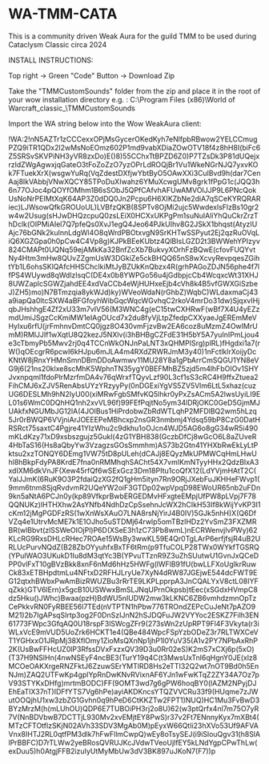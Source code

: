 # WA-TMM-CATA
This is a community driven Weak Aura for the guild TMM to be used during Cataclysm Classic circa 2024


INSTALL INSTRUCTIONS:

Top right -> Green "Code" Button -> Download Zip

Take the "TMMCustomSounds" folder from the zip and place it in the root of your wow installation directory e.g. : C:\Program Files (x86)\World of Warcraft\_classic_\TMMCustomSounds

Import the WA string below into the Wow WeakAura client:

!WA:2!nN5AZTr1zCCCexxOPjMsGycerOKedKyh7eNlfpbRBwow2YELCCmugPZQ9iTR1QDx2l2wMsNoEOmz602P1md9vabXDiaZOwOTV18f4z8hH8I(biFc6Z5SRSvSKVPiNH3yVR8zxDo)E()8)55CChxTtBPZD6Z0)P7TZsDk3P81dUQejxrzldZWgAgwxjqGateO3tFoZoZzO7yzOPrLdROQjBr1Vu1WkeNGrNJQ7yxvKOk7FTuekXrX(wsgwYuRq(VqZdestDXfjwYbtByO5OAwXXi3CulBvd9h(dar7CenAaj8lkVAbbjVNwXQCY85TPoDuXIwahz6YMuXcwgUMv8grk1fPpG1c(JQQ3h6n77OJoc4pQOYfOMhm1B6sSObJ5QPfCAfvhAFUwAMVOIJJP9L6PNcQokUsNoNrPEIMtXqK64AP3Z0dDQ0Jn2Pcpu6H6XIKZbNe2diA7qSCeKYRQRARiec)LJWsowQfkGROUoUL)LVBfzQKB(8SPTv8OjMi2ujc5WwdexlsFlzBs10gr2w4w2Usug(sHJwDHQzcpuQ0zsLEiX0HCXxUKPgPm1suNuIAliYhQuCkrZrzThDclk(OIPMiAIel7Q7pfeQs0XvJ1egQ4Jeo64PJkUIhv8G2JSkX1bhqst(AtyzIUAjc76bGNk2kuInnLdgWl4O8qWrdPBOtxvgN9SrKHTwSSPyut2Ej2qzRuOVqLiQ6XGZGpa0h0pCw4C4Vp8g)KJPkBEeKUbtz4QlBIsLGZD2t3BWWehYPIzyv824CMAPt0UQNq59ejAMkKa32BnfZcXb7BukvyXOrhFzBQwE(cfovFUQYvtNy4Htm3mHw8QUvZZgmUsW3DGkiZe5ckBHQQ65nS8wXcvyRevpqesZGihtYb1L6ohsSKlQAfcHHSChcIkiMtJyBZUkKnQbzx4R(grhPAGoZDJN56phe4f7lfPS4WUywd8qWdlzIsqC(DE4x0b8YWPGo56u4jGdbpjcCb4WcqxcWt31XHJ8UWZaplcSGWZjahdEE4xdVaCCb4eWjHUHxeEjb4cVh8k4B5vfGWXGiSzbeJ)ZH5)mo)N7BTmzqia8ykWJd)ky)WVeoWdaN(rGhbZ)WqbC)WLdaxmaCj43a9iapQa0ltcSXW4aBFGfoyhWibGqcWqcWGvhqC2rkoV4mrDo31dw)SjqxvIHjqbJHshhgE4Zf2xU33m7vIV56(M3WNC4g(eC15twCXHRwF(wBf7X4U4yEZzmdUmiJSgzCcKmiMW1eIAgOUcd7x2du8fyVjLtpZfedpCXXyaeJgEREmMeVHyIxu6rfU(jrFmhnvDmtCQ0jgz8O430vmFjzvBw2EA6coz8uMzmZ4OwIMrUmM)RMlJJIf1wXqtU8Q2kezJ5NXlv(i3hBHBgCZFdE31H5bY5A7yuInIPmLjou4e3cTbmyPb5Mwv2rj0q4TCCnWkONJnPaLNT3xQHMPISrg)plRL)fHgdxi1a7(rW()qOEcgrR6pcwI6kHJpu6mJLA4m4RXdZRWRJmM3y40)1nFctlklrXoijyDcKNtW8jRnxYHMnSmnDBmDDoAwmwv11MU28Y8a1gPbArrCmSQGU1YN8eVG9j6(21ns20klxe8scMhK5WphnTN35ygY0BEFMhBZ5zjd5m4lhFbOIOv1SHYJvxnpqml1fdoPlrMzrfmDA4v76qWrxfTQyvLzf90L3cf1sS3cRC4H9ffxZtuea2FihCMJ6xZJV5RenAbsUYzYRzyyPy(0nDGExiYgVS5ZV5Vlm6LtL5xhaz(cuzUG6DESLMh9hN2IyU00(xiMRwFgbSMfvKQ5lhkr0yPxZsACm5A2lwsUyiLI9EL01s6WmC0DQhHQ1nh2xvVL96f)99FEfPqjtNo5ym34lDRjOKC0GeD5GjmMJUAkfxNGUMbJG12lA(4JOlBus1HiPrdobwZbRdWTLqhP2MFDlBQ2wm5hLzq5Jr0rBWQP6VVjniArJOEEEPeMBhcxp2nsGR3nmbmj4Ydsq59bP8CzG0DatHRSRct75saxtC4Pgjre41YIzWhu2c9dkhu1oOJcn4WJD5AG6o8gG34wR5i490mKLdKzy71xD9xsbszgujz5Gukl(4zG1YBH838(GczbDfCj8wGcO6L8aZUveR4HbTaS16(Hs8aQbyYw3VzagzsGOsSmmhm)AS73b2Gtn41YHXbRwEkLyLtPktsu2xzTONQY6DEmg1VW75tD8pULeh(dCAJj8EQyzMkUPMWCqHmLHwUhl8hBkpFdyPA8KrdE7fna0nRMMhqhSACht54X7vmIKmNTyyHHx2QdzBlxA3xdIXM6dkVnJF(Xew45rfQf6wSExGcz3Dm18PItu1coQfX12(LdYVjmHAtT2C(YalJJmK(6RuK9O3P2fdaiQzXG2fQ1gHm5ityn7Rn9ORjJXebFuJKHHeFWvp1(9mm6tnm8SjqRvdvmR2UQeYW2oiF3GTDp02wpVpqD98EWoUR65nb2uFDn9kn5aNtA6PCJn0y(kp89VfkprBwbERGEDMvHFxgteEMpjUfPW8pLVpj7F78QQNUKz)lHTHXhw2AsYNfb4NdhDzCpSsehnJcWX2hCIkH53If8kWijYvKP3I1cKm12jMgPGDFzRS(1wXnWsXAuO7LNA8rsNjYirJ4B0IV)5GJk5nhH)X(Q6DfVZq4e1UtrvMcME7k1E1OJho5uSTDMj64rwlp5omTBzlHDz2YvSmZ3FXZMRBR(wlBbvt(zlSSWeOIOjPl)P6D(XSeE3h1zC73Pb8wmL)nECRWenvjlvPWy)62KLcRG9RxsDHLcRHec7ROAe15WsBy3wwKL59E4Qr0TgLArP6erfjfsjR4uB2URLUcPurvNQdZ(B28ZbOYyuhfxBxTF6tRm(p9TfuCOLP28TWx0WYkfTGSRQ(YPulWAO3UKukD1Iu8dM3qtYc3B(YPvuTTznR9Z3uZhSUutwU1GvnJxQCeDPP0vlFxT10gBVzBkk8xnF6nMd6hHz5HWFg(lWFlB91fU(bwLLFXoUglkrRuwCk83xETBHpdtmLu4NFtxD2RFHJLryUe7XyN4dRW87JGEjwE544dcFWT9EG12qtxhBWbxPwAmBizRWUZBu3rRrTE9LKPLpprpA3JnCQALYxV8ctL08IYFqZkk)GTV6lErn)x5gcB10USWwxBmSLJNqUPrnOkpsb)tEec(xSGdxHVmpC8dz5Hku()JWhc)Bwaa(pzH)BdWU5nIUDW2mw3kLKNC6ZB6vmhdzmnOpTzCePkkvRN0FyRBEE56l7TEd(nVTPTN1hPbw776TROndZEPcCuJeNt7pAZO9M21)2b7IgAPsqSIrtp3og2F0DnSzIJnN2hSJDQFuJW2VYYoc2ESKZ7Filh3EN61773FWpc3GfqAQ0U18rspF3lSWcgZFr9(273sWn2zUpRPT9Fl4F3Vkyta(r3iWLxVcE9mVUD5UoZrk6HCKT1e4(QBe484WpcFSpYzbODeZ3r7RLTWXCeVT1YGHxxO1JRpMj38XflOmy1ZioMsQXnNp1jhP1l0YuV35(A1v2PY7NPbAxRhP2K(UsBwFFHcUZ0lP3RfssDVxFxzxQV39D3u0Rr02eS)K2mS7xCXj6p(5xO)(T37H9NSlHn(4nwNSEyF4ncBE3(TurY19q4C(t3MwsUxTnl6qHgnY0JE(xlz8MCOeOAKXrgeRNZFktJ6ZzuwSErYMTlRD8Hs2eTTI32Q2wt7nOT9Bd0h5EnNJm)ZAQ2UTFwKp4gplYpRnDwKNvRVixnAF6YJn1wFwKTqZ2ZY34A7Oz7pV93STYKxDHfg)mrtmBODC)FF(9OMT3wd7g6gPW6hoqBY0(lAZM2NPyjDJEhEaTIX37nT)IDFfYTS7Vg6hPe)ayiAKDKncsYTQZVVCRu33f9(HUqme7zJWutOOQjhU1xw3zbZG1Gvhn0q9hPeD6CtKKZTw2FPT1)NUQ)HC1Mu3FvBwD3BYzMrzM(h(mLUhOU)QDP6E7TUBOiPH3rj2o8U)62(w3ptQrfx4nl7m75O7yR7V(NnBDVbwB7DCTTjL930Mv2xvEMjtEY8PwS)r37v2Ft7ENnnyKyx7mXBt4(MTzCFTOtflzSKjN02AVh33SDV3MgAb0M)pEyxW66QtIi23hXVo53Uf9AFVAVnx8IHTJ2RL0qtfPM3dlk7hFwFllmCwpQ)wEy8oTsySEJ(i9iSlouQgv31(h8SlAlPrBBFC)D7rTLWw2yeBRosQVRUJKcJVdwTVeoUjlfEY5kLNdYgpCPwThLw(exDuu5)h0AtgjFFB2izuIyUtMyMbUw3dV3BK897uJKoN7(F7))p

















